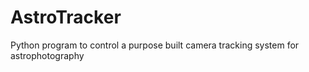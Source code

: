 # AstroTracker
Python program to control a purpose built camera tracking system for astrophotography
